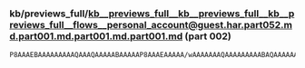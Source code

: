 ### kb/previews_full/kb__previews_full__kb__previews_full__kb__previews_full__flows__personal_account@guest.har.part052.md.part001.md.part001.md.part001.md (part 002)

```md
P8AAAEBAAAAAAAAAQAAAQAAAAABAAAAAP8AAAEAAAAA/wAAAAAAAQAAAAAAAAABAQAAAAAAAAEAAAAAAAAA/wH/AAEAAQD/AP8AAQEAAAAAAAAAAQAA/wAAAAEAAAAAAQAAAQAAAAABAAABA
```

```
